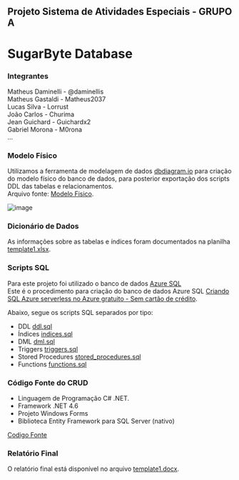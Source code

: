 ## Projeto Sistema de Atividades Especiais - GRUPO A

# SugarByte Database

### Integrantes
Matheus Daminelli - @daminellis<br>
Matheus Gastaldi -  Matheus2037<br>
Lucas Silva -  Lorrust<br>
João Carlos - Churima<br>
Jean Guichard - Guichardx2<br>
Gabriel Morona - M0rona<br>
...

### Modelo Físico
Utilizamos a ferramenta de modelagem de dados [dbdiagram.io](https://dbdiagram.io/) para criação do modelo físico do banco de dados, para posterior exportação dos scripts DDL das tabelas e relacionamentos.<br>
Arquivo fonte: [Modelo Fisico](https://dbdiagram.io/d/6561325e3be1495787b1c71a).<br>

![image](https://github.com/daminellis/projeto_banco_doceria/assets/91230559/31c3a374-c607-4f44-ad2c-f13807bd04a2)
  
### Dicionário de Dados
As informações sobre as tabelas e índices foram documentados na planilha [template1.xlsx](dicionario_dados/template1.xlsx).

### Scripts SQL
Para este projeto foi utilizado o banco de dados [Azure SQL](https://azure.microsoft.com/pt-br/products/azure-sql/database) <br>
Este é o procedimento para criação do banco de dados Azure SQL [Criando SQL Azure serverless no Azure gratuito - Sem cartão de crédito](https://github.com/jlsilva01/sql-azure-satc).

Abaixo, segue os scripts SQL separados por tipo:
+ DDL [ddl.sql](DDLDOCERIA.sql)
+ Índices [indices.sql](DOCERIASQL.sql)
+ DML [dml.sql](scripts_sql/dml.sql)
+ Triggers [triggers.sql](scripts_sql/triggers.sql)
+ Stored Procedures [stored_procedures.sql](scripts_sql/stored_procedures.sql)
+ Functions [functions.sql](scripts_sql/functions.sql)

### Código Fonte do CRUD
- Linguagem de Programação C# .NET.<br>
- Framework .NET 4.6
- Projeto Windows Forms
- Biblioteca Entity Framework para SQL Server (nativo)

[Codigo Fonte](fonte/)

### Relatório Final
O relatório final está disponível no arquivo [template1.docx](relatorio/template1.docx).
